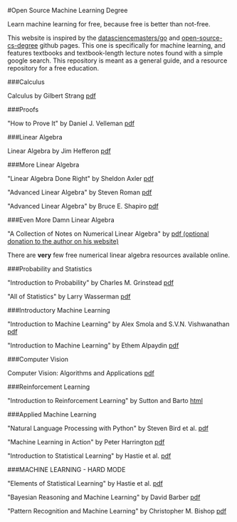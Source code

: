 #Open Source Machine Learning Degree

Learn machine learning for free, because free is better than not-free.

This website is inspired by the <a href='https://github.com/datasciencemasters/go'>datasciencemasters/go</a> and <a href='https://github.com/mvillaloboz/open-source-cs-degree'>open-source-cs-degree</a> github pages. This one is specifically for machine learning, and features textbooks and textbook-length lecture notes found with a simple google search. This repository is meant as a general guide, and a resource repository for a free education. 

###Calculus

Calculus by Gilbert Strang <a href='http://ocw.mit.edu/ans7870/resources/Strang/Edited/Calculus/Calculus.pdf'>pdf</a>

###Proofs

"How to Prove It" by Daniel J. Velleman <a href='https://opeconomica.files.wordpress.com/2014/08/daniel-j-velleman-how-to-prove-it.pdf'>pdf</a>

###Linear Algebra

Linear Algebra by Jim Hefferon <a href='http://joshua.smcvt.edu/linearalgebra/book.pdf'>pdf</a>

###More Linear Algebra

"Linear Algebra Done Right" by Sheldon Axler <a href='http://fetweb.ju.edu.jo/staff/EE/jrahhal/PDF/sc%20-%20Linear%20Algebra%20Done%20Right.pdf'>pdf</a>

"Advanced Linear Algebra" by Steven Roman <a href='http://ksu.edu.sa/sites/py/ar/mpy/departments/math/learnResources/ResourceCenter/Documents/Advanced%20Linear%20Algebra%20-%20Steven%20Roman.pdf'>pdf</a>

"Advanced Linear Algebra" by Bruce E. Shapiro <a href='http://beshapiro.com/math462/462notes.pdf'>pdf</a>

###Even More Damn Linear Algebra

"A Collection of Notes on Numerical Linear Algebra" by <a href='http://www.cs.utexas.edu/users/flame/Notes/NotesOnNLA.pdf'>pdf (optional donation to the author on his website)</a>

There are <b>very</b> few free numerical linear algebra resources available online.


###Probability and Statistics

"Introduction to Probability" by Charles M. Grinstead <a href='https://www.dartmouth.edu/~chance/teaching_aids/books_articles/probability_book/amsbook.mac.pdf'>pdf</a>

"All of Statistics" by Larry Wasserman <a href='https://www.google.com/webhp?sourceid=chrome-instant&ion=1&espv=2&ie=UTF-8#q=all+of+statistics+wasserman+pdf'>pdf</a>

###Introductory Machine Learning

"Introduction to Machine Learning" by Alex Smola and S.V.N. Vishwanathan <a href='http://alex.smola.org/drafts/thebook.pdf'>pdf</a>

"Introduction to Machine Learning" by Ethem Alpaydin <a href='http://stp.lingfil.uu.se/~santinim/ml/2014/Alpaydin2010_IntroductionToMl_2ed.pdf'>pdf</a>

###Computer Vision

Computer Vision: Algorithms and Applications <a href='http://szeliski.org/Book/drafts/SzeliskiBook_20100903_draft.pdf'>pdf</a>

###Reinforcement Learning 

"Introduction to Reinforcement Learning" by Sutton and Barto <a href='http://webdocs.cs.ualberta.ca/~sutton/book/the-book.html'>html</a>

###Applied Machine Learning

"Natural Language Processing with Python" by Steven Bird et al. <a href='http://victoria.lviv.ua/html/fl5/NaturalLanguageProcessingWithPython.pdf'>pdf</a>

"Machine Learning in Action" by Peter Harrington <a href='http://www2.ift.ulaval.ca/~chaib/IFT-4102-7025/public_html/Fichiers/Machine_Learning_in_Action.pdf'>pdf</a>

"Introduction to Statistical Learning" by Hastie et al. <a href='http://www-bcf.usc.edu/~gareth/ISL/'>pdf</a>

###MACHINE LEARNING - HARD MODE

"Elements of Statistical Learning" by Hastie et al. <a href='http://statweb.stanford.edu/~tibs/ElemStatLearn/'>pdf</a>

"Bayesian Reasoning and Machine Learning" by David Barber <a href='http://web4.cs.ucl.ac.uk/staff/D.Barber/textbook/090310.pdf'>pdf</a>

"Pattern Recognition and Machine Learning" by Christopher M. Bishop <a href='http://www.rmki.kfki.hu/~banmi/elte/Bishop%20-%20Pattern%20Recognition%20and%20Machine%20Learning.pdf'>pdf</a>
